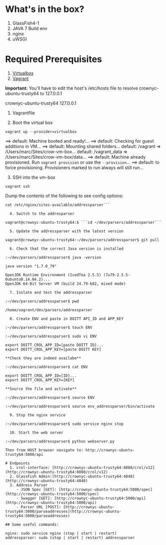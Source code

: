 # What's in the box?

  1. GlassFish4-1
  2. JAVA 7 Build env
  3. nginx
  4. uWSGI

# Required Prerequisites

  1. [Virtualbox](https://www.virtualbox.org/)
  2. [Vagrant](https://www.vagrantup.com/)

**Important:** You'll have to edit the host's /etc/hosts file to resolve crownyc-ubuntu-trusty64 to 127.0.0.1

crownyc-ubuntu-trusty64	127.0.0.1

  1. Vagrantfile

  2. Boot the virtual box

```vagrant up --provider=virtualbox```

==> default: Machine booted and ready!...
==> default: Checking for guest additions in VM...
==> default: Mounting shared folders...
    default: /vagrant => /Users/marc/Sites/crow-vm-box...
    default: /vagrant_data => /Users/marc/Sites/crow-vm-box/data...
    ==> default: Machine already provisioned. Run `vagrant provision` or use the `--provision`...
    ==> default: to force provisioning. Provisioners marked to run always will still run...

  3. SSH into the vm-box

```vagrant ssh```

Dump the contents of the following to see config options:

```cat /etc/init/addressparser.conf...
cat /etc/nginx/sites-available/addressparser```

  4. Switch to the addresparser 

vagrant@crownyc-ubuntu-trusty64:$ ```cd ~/dev/parsers/addressparser```

  5. Update the addressparser with the latest version

vagrant@crownyc-ubuntu-trusty64:~/dev/parsers/addressparser$ git pull

  6. Check that the correct Java version is installed

:~/dev/parsers/addressparser$ java -version

java version "1.7.0_79"

OpenJDK Runtime Environment (IcedTea 2.5.5) (7u79-2.5.5-0ubuntu0.14.04.2)...
OpenJDK 64-Bit Server VM (build 24.79-b02, mixed mode)

  7. Isolate and test the addressparser

:~/dev/parsers/addressparser$ pwd

/home/vagrant/dev/parsers/addressparser

  8. Create ENV and paste in DOITT API_ID and APP_KEY

:~/dev/parsers/addressparser$ touch ENV

:~/dev/parsers/addressparser$ sudo vi ENV

export DOITT_CROL_APP_ID=[paste DOITT ID]...
export DOITT_CROL_APP_KEY=[paste DOITT KEY]

**Check they are indeed availabe**

:~/dev/parsers/addressparser$ cat ENV

export DOITT_CROL_APP_ID=[ID]...
export DOITT_CROL_APP_KEY=[KEY]

**Source the file and activate**

:~/dev/parsers/addressparser$ source ENV

:~/dev/parsers/addressparser$ source env_addressparser/bin/activate

  9. Stop the nginx service

:~/dev/parsers/addressparser$ sudo service nginx stop

  10. Start the web server

:~/dev/parsers/addressparser$ python webserver.py

Then from HOST browser navigate to: http://crownyc-ubuntu-trusty64:5000/api

# Endpoints 
  1. crol-interface: [http://crownyc-ubuntu-trusty64:8080/crol/v12](http://crownyc-ubuntu-trusty64:8080/crol/v12)
  2. GlassFish Admin:[http://crownyc-ubuntu-trusty64:4848](http://crownyc-ubuntu-trusty64:4848)
  3. Address Parser 
     - JSON Spec [GET]: [http://crownyc-ubuntu-trusty64:5000/spec](http://crownyc-ubuntu-trusty64:5000/spec)
     - Swagger [GET]: [http://crownyc-ubuntu-trusty64:5000/api](http://crownyc-ubuntu-trusty64:5000/api)
     - Parser URL [POST]: [http://crownyc-ubuntu-trusty64:5000/parseaddresses](http://crownyc-ubuntu-trusty64:5000/parseaddresses)

## Some useful commands: 

nginx: sudo service nginx (stop | start | restart)
addressparser: sudo (stop | start | restart) addressparser

